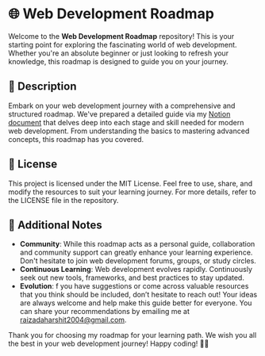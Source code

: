 # 🌐 Web Development Roadmap

Welcome to the **Web Development Roadmap** repository! This is your starting point for exploring the fascinating world of web development. Whether you're an absolute beginner or just looking to refresh your knowledge, this roadmap is designed to guide you on your journey.

## 📘 Description

Embark on your web development journey with a comprehensive and structured roadmap. We've prepared a detailed guide via my [Notion document](https://handy-profit-bd4.notion.site/Web-Development-Roadmap-for-Absolute-Beginners-12dd475604c080bc812ef90d80ef73fd?pvs=73) that delves deep into each stage and skill needed for modern web development. From understanding the basics to mastering advanced concepts, this roadmap has you covered.

## 📜 License

This project is licensed under the MIT License. Feel free to use, share, and modify the resources to suit your learning journey. For more details, refer to the LICENSE file in the repository.

## 📝 Additional Notes

- **Community**: While this roadmap acts as a personal guide, collaboration and community support can greatly enhance your learning experience. Don't hesitate to join web development forums, groups, or study circles.
- **Continuous Learning**: Web development evolves rapidly. Continuously seek out new tools, frameworks, and best practices to stay updated.
- **Evolution**: f you have suggestions or come across valuable resources that you think should be included, don’t hesitate to reach out! Your ideas are always welcome and help make this guide better for everyone. You can share your recommendations by emailing me at raizadaharshit2004@gmail.com.

Thank you for choosing my roadmap for your learning path. We wish you all the best in your web development journey! Happy coding! 🎉✨
